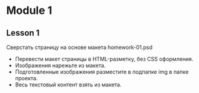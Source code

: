 # Module 1
## Lesson 1

Сверстать страницу на основе макета homework-01.psd

- Перевести макет страницы в HTML-разметку, без CSS оформления.
- Изображения нарежьте из макета.
- Подготовленные изображения разместите в подпапке img в папке проекта.
- Весь текстовый контент взять из макета.
